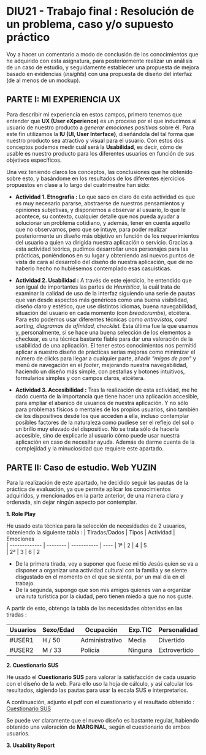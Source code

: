# DIU21 - Trabajo final : Resolución de un problema, caso y/o supuesto práctico
Voy a hacer un comentario a modo de conclusión de los conocimientos que he adquirido con esta asignatura, para posteriormente realizar un análisis de un caso de estudio, y seguidamente establecer una propuesta de
mejora basado en evidencias (*insights*) con una propuesta de diseño del interfaz (de al menos de un
mockup).


## PARTE I: MI EXPERIENCIA UX

   Para describir mi experiencia en estos campos, primero tenemos que entender que **UX (User eXperience)** es un proceso por el que inducimos al usuario de nuestro producto a *generar emociones positivas* sobre él. Para este fin utilizamos la **IU (UI, User Interface)**, diseñándola del tal forma que nuestro producto sea atractivo y visual para el usuario. Con estos dos conceptos podemos medir cuál será la **Usabilidad**, es decir, cómo de usable es nuestro producto para los diferentes usuarios en función de sus objetivos específicos. 

   Una vez teniendo claros los conceptos, las conclusiones que he obtenido sobre esto, y basándome en los resultados de los diferentes ejercicios propuestos en clase a lo largo del cuatrimestre han sido:
    
   * **Actividad 1. Etnografía :**
    Lo que saco en claro de esta actividad es que es muy necesario pararse, abstraerse de nuestros pensamientos y opiniones subjetivas, y disponernos a observar al usuario, lo que le acontece, su contexto, cualquier detalle que nos pueda ayudar a solucionar un problema cotidiano, y además, tener en cuenta aquello que no observamos, pero que se intuye, para poder realizar posteriormente un diseño más objetivo en función de los requerimientos del usuario a quien va dirigida nuestra aplicación o servicio. Gracias a esta actividad teórica, pudimos desarrollar unos personajes para las prácticas, poniéndonos en su lugar y obteniendo así nuevos puntos de vista de cara al desarrollo del diseño de nuestra aplicación, que de no haberlo hecho no hubiésemos contemplado esas casuísticas.
    
   * **Actividad 2. Usabilidad :**
    A través de este ejercicio, he entendido que son igual de importantes las partes de *Heurística*, la cuál trata de examinar la calidad de uso de la interfaz siguiendo una serie de pautas que van desde aspectos más genéricos como una buena visibilidad, diseño claro y estético, que use distintos idiomas, buena navegabilidad, situación del usuario en cada momento (con *breadcrumbs*), etcétera. Para esto podemos usar diferentes técnicas como *entrevistas, card sorting, diagramas de afinidad, checklist.* Esta última fue la que usamos y, personalmente, si se hace una buena selección de los elementos a checkear, es una técnica bastante fiable para dar una valoración de la usabilidad de una aplicación. El tener estos conocimientos nos permitió aplicar a nuestro diseño de prácticas serias mejoras como minimizar el número de clicks para llegar a cualquier parte, añadir *"migas de pan"* y menú de navegación en el *footer*,  mejorando nuestra navegabilidad, haciendo un diseño más simple, con pestañas y botones intuitivos, formularios simples y con campos claros, etcétera. 
    
   * **Actividad 3. Accesibilidad :**
   Tras la realización de esta actividad, me he dado cuenta de la importancia que tiene hacer una aplicación accesible, para ampliar el abanico de usuarios de nuestra aplicación. Y no sólo para problemas físicos o mentales de los propios usuarios, sino también de los dispositivos desde los que acceden a ella, incluso contemplar posibles factores de la naturaleza como pudiese ser el reflejo del sol o un brillo muy elevado del dispositivo. No se trata sólo de hacerla accesible, sino de explicarle al usuario cómo puede usar nuestra aplicación en caso de necesitar ayuda. Además de darme cuenta de la complejidad y la minuciosidad que requiere este apartado. 
   

## PARTE II: Caso de estudio. Web YUZIN
   Para la realización de este apartado, he decidido seguir las pautas de la práctica de evaluación, ya que permite aplicar los conocimientos adquiridos, y mencionados en la parte anterior, de una manera clara y ordenada, sin dejar ningún aspecto por contemplar. 

**1. Role Play**

   He usado esta técnica para la selección de necesidades de 2 usuarios, obteniendo la siguiente tabla :
   | Tiradas/Dados | Tipos     | Actividad   |  Emociones   
| ------------- | -------- | ----------- | ----
| 1ª  |  2 | 4  | 5   
| 2ª  |  3 | 6  | 2

- De la primera tirada, voy a suponer que fuese mi tío Jesús quien se va a disponer a organizar una actividad cultural con la familia y se siente disgustado en el momento en el que se sienta, por un mal día en el trabajo.
- De la segunda, supongo que son mis amigos quienes van a organizar una ruta turística por la ciudad, pero tienen miedo a que no nos guste. 

A partir de esto, obtengo la tabla de las necesidades obtenidas en las tiradas :

| Usuarios | Sexo/Edad     | Ocupación   |  Exp.TIC    | Personalidad | Plataforma 
| ------------- | -------- | ----------- | ----------- | -----------  | ---------- 
| #USER1  | H / 50   | Administrativo  | Media       | Divertido | Web        
| #USER2  | M / 33   | Policía  | Ninguna       | Extrovertido       | Web   


**2. Cuestionario SUS**
   
   He usado el **Cuestionario SUS** para valorar la satisfacción de cada usuario con el diseño de la web. Para ello uso la hoja de cálculo, y así calcular los resultados, sigiendo las pautas para usar la escala SUS e interpretarlos.

A continuación, adjunto el pdf con el cuestionario y el resultado obtenido :
[Cuestionario SUS](https://github.com/Jesus715/DIU21-TrabajoFinal/blob/main/Cuestionario_SUS.pdf)

Se puede ver claramente que el nuevo diseño es bastante regular, habiendo obtenido una valoración de **MARGINAL**, según el cuestionario de ambos usuarios.


**3. Usability Report**

